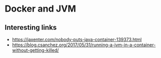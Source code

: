 # Docker and JVM

## Interesting links
* https://jaxenter.com/nobody-puts-java-container-139373.html
* https://blog.csanchez.org/2017/05/31/running-a-jvm-in-a-container-without-getting-killed/